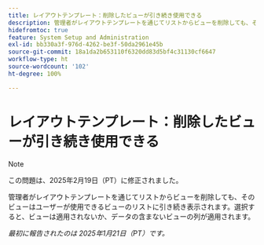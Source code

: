 ```yaml
---
title: レイアウトテンプレート：削除したビューが引き続き使用できる
description: 管理者がレイアウトテンプレートを通じてリストからビューを削除しても、そのビューはユーザーが使用できるビューのリストに引き続き表示されます。選択すると、ビューは適用されないか、データの含まないビューの列が適用されます。
hidefromtoc: true
feature: System Setup and Administration
exl-id: bb330a3f-976d-4262-be3f-50da2961e45b
source-git-commit: 18a1da2b653110f6320dd83d5bf4c31130cf6647
workflow-type: ht
source-wordcount: '102'
ht-degree: 100%

---
```


# レイアウトテンプレート：削除したビューが引き続き使用できる

>[!NOTE]
>
>この問題は、2025年2月19日（PT）に修正されました。

管理者がレイアウトテンプレートを通じてリストからビューを削除しても、そのビューはユーザーが使用できるビューのリストに引き続き表示されます。選択すると、ビューは適用されないか、データの含まないビューの列が適用されます。

_最初に報告されたのは 2025年1月21日（PT）です。_
